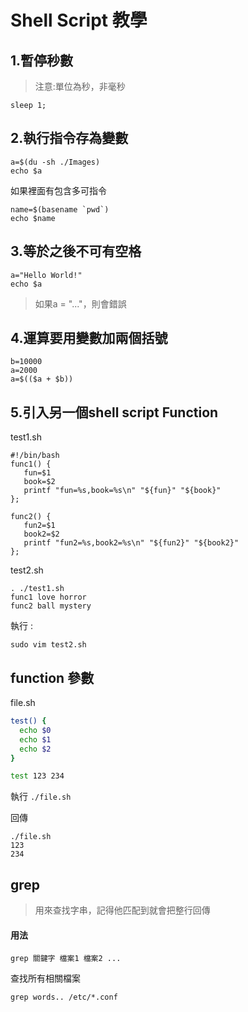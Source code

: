 # Shell Script 教學

## 1.暫停秒數

> 注意:單位為秒，非毫秒

```text
sleep 1;
```

## 2.執行指令存為變數

```text
a=$(du -sh ./Images)
echo $a
```

如果裡面有包含多可指令

```text
name=$(basename `pwd`)
echo $name
```

## 3.等於之後不可有空格

```text
a="Hello World!"
echo $a
```

> 如果a = "..."，則會錯誤

## 4.運算要用變數加兩個括號

```text
b=10000
a=2000
a=$(($a + $b))
```

## 5.引入另一個shell script Function

test1.sh

```text
#!/bin/bash
func1() {
   fun=$1
   book=$2
   printf "fun=%s,book=%s\n" "${fun}" "${book}"
};

func2() {
   fun2=$1
   book2=$2
   printf "fun2=%s,book2=%s\n" "${fun2}" "${book2}"
};
```

test2.sh

```text
. ./test1.sh
func1 love horror
func2 ball mystery
```

執行 :

```text
sudo vim test2.sh
```

## function 參數

file.sh

```bash
test() {
  echo $0
  echo $1
  echo $2
}

test 123 234
```

執行 `./file.sh`

回傳 

```text
./file.sh
123
234
```

## grep

> 用來查找字串，記得他匹配到就會把整行回傳

####  用法

```text
grep 關鍵字 檔案1 檔案2 ...
```

查找所有相關檔案

```text
grep words.. /etc/*.conf
```

